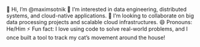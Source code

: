👋 Hi, I’m @maximsotnik
👀 I’m interested in data engineering, distributed systems, and cloud-native applications.
💞️ I’m looking to collaborate on big data processing projects and scalable cloud infrastructures.
😄 Pronouns: He/Him 
⚡ Fun fact: I love using code to solve real-world problems, and I once built a tool to track my cat’s movement around the house!

<!---
maximsotnik/maximsotnik is a ✨ special ✨ repository because its `README.md` (this file) appears on your GitHub profile.
You can click the Preview link to take a look at your changes.
--->
